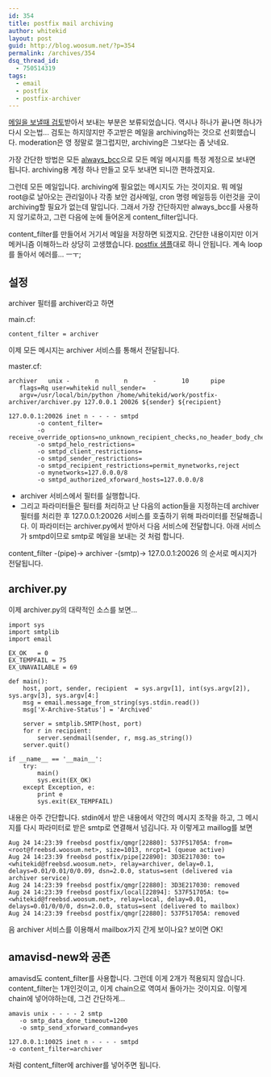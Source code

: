 ```yaml
---
id: 354
title: postfix mail archiving
author: whitekid
layout: post
guid: http://blog.woosum.net/?p=354
permalink: /archives/354
dsq_thread_id:
  - 750514319
tags:
  - email
  - postfix
  - postfix-archiver
---
```

[메일을 보낼때 검토][1]받아서 보내는 부분은 보류되었습니다. 역시나 하나가 끝나면 하나가 다시 오는법... 검토는 하지않지만 주고받은 메일을 archiving하는 것으로 선회했습니다. moderation은 영 정말로 껄그럽지만, archiving은 그보다는 좀 낫네요.

가장 간단한 방법은 모든 [always_bcc](http://www.postfix.org/postconf.5.html#always_bcc)으로 모든 메일 메시지를 특정 계정으로 보내면 됩니다. archiving용 계정 하나 만들고 모두 보내면 되니깐 편하겠지요.

그런데 모든 메일입니다. archiving에 필요없는 메시지도 가는 것이지요. 뭐 메일 root@로 날아오는 관리일이나 각종 보안 검사메일, cron 명령 메일등등 이런것을 굿이 archiving할 필요가 없는데 말입니다. 그래서 가장 간단하지만 always\_bcc를 사용하지 않기로하고, 그런 다음에 눈에 들어온게 content\_filter입니다.

content_filter를 만들어서 거기서 메일을 저장하면 되겠지요. 간단한 내용이지만 이거 메커니즘 이해하느라 상당히 고생했습니다. [postfix 샘플](http://www.postfix.org/FILTER_README.html)대로 하니 안됩니다. 계속 loop를 돌아서 에러를... ㅡㅜ;

## 설정

archiver 필터를 archiver라고 하면

main.cf:

    content_filter = archiver

이제 모든 메시지는 archiver 서비스를 통해서 전달됩니다.

master.cf:

    archiver   unix -       n       n       -       10      pipe
       flags=Rq user=whitekid null_sender=
       argv=/usr/local/bin/python /home/whitekid/work/postfix-archiver/archiver.py 127.0.0.1 20026 ${sender} ${recipient}

    127.0.0.1:20026 inet n - - - - smtpd
            -o content_filter=
            -o receive_override_options=no_unknown_recipient_checks,no_header_body_checks,no_milters
            -o smtpd_helo_restrictions=
            -o smtpd_client_restrictions=
            -o smtpd_sender_restrictions=
            -o smtpd_recipient_restrictions=permit_mynetworks,reject
            -o mynetworks=127.0.0.0/8
            -o smtpd_authorized_xforward_hosts=127.0.0.0/8

  * archiver 서비스에서 필터를 실행합니다.
  * 그리고 파라미터들은 필터를 처리하고 난 다음의 action들을 지정하는데 archiver 필터를 처리한 후 127.0.0.1:20026 서비스를 호출하기 위해 파라미터를 전달해줍니다. 이 파라미터는 archiver.py에서 받아서 다음 서비스에 전달합니다. 아래 서비스가 smtpd이므로 smtp로 메일을 보내는 것 처럼 합니다.

content_filter -(pipe)-> archiver -(smtp)-> 127.0.0.1:20026 의 순서로 메시지가 전달됩니다.

## archiver.py

이제 archiver.py의 대략적인 소스를 보면...

    import sys
    import smtplib
    import email

    EX_OK   = 0
    EX_TEMPFAIL = 75
    EX_UNAVAILABLE = 69

    def main():
        host, port, sender, recipient  = sys.argv[1], int(sys.argv[2]), sys.argv[3], sys.argv[4:]
        msg = email.message_from_string(sys.stdin.read())
        msg['X-Archive-Status'] = 'Archived'

        server = smtplib.SMTP(host, port)
        for r in recipient:
            server.sendmail(sender, r, msg.as_string())
        server.quit()

    if __name__ == '__main__':
        try:
            main()
            sys.exit(EX_OK)
        except Exception, e:
            print e
            sys.exit(EX_TEMPFAIL)

내용은 아주 간단합니다. stdin에서 받은 내용에서 약간의 메시지 조작을 하고, 그 메시지를 다시 파라미터로 받은 smtp로 연결해서 넘김니다. 자 이렇게고 maillog를 보면

    Aug 24 14:23:39 freebsd postfix/qmgr[22880]: 537F51705A: from=<root@freebsd.woosum.net>, size=1013, nrcpt=1 (queue active)
    Aug 24 14:23:39 freebsd postfix/pipe[22890]: 3D3E217030: to=<whitekid@freebsd.woosum.net>, relay=archiver, delay=0.1, delays=0.01/0.01/0/0.09, dsn=2.0.0, status=sent (delivered via archiver service)
    Aug 24 14:23:39 freebsd postfix/qmgr[22880]: 3D3E217030: removed
    Aug 24 14:23:39 freebsd postfix/local[22894]: 537F51705A: to=<whitekid@freebsd.woosum.net>, relay=local, delay=0.01, delays=0.01/0/0/0, dsn=2.0.0, status=sent (delivered to mailbox)
    Aug 24 14:23:39 freebsd postfix/qmgr[22880]: 537F51705A: removed


음 archiver 서비스를 이용해서 mailbox가지 간게 보이나요? 보이면 OK!

## amavisd-new와 공존

amavisd도 content\_filter를 사용합니다. 그런데 이게 2개가 적용되지 않습니다. content\_filter는 1개인것이고, 이게 chain으로 역여서 돌아가는 것이지요. 이렇게 chain에 넣어야하는데, 그건 간단하게...

    amavis unix - - - - 2 smtp
       -o smtp_data_done_timeout=1200
       -o smtp_send_xforward_command=yes

    127.0.0.1:10025 inet n - - - - smtpd
    -o content_filter=archiver

처럼 content_filter에 archiver를 넣어주면 됩니다.

 [1]: /2010/08/postfix-outgoing-mail-moderation/